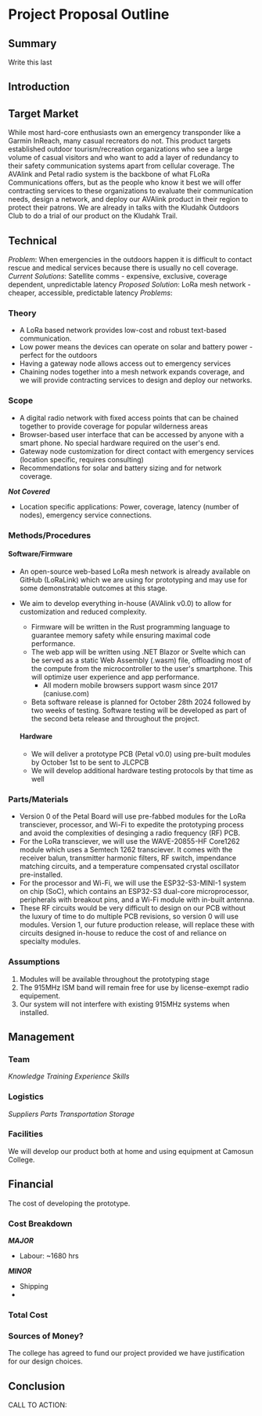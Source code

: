 # Project Proposal Outline

## Summary

Write this last

## Introduction

## Target Market

While most hard-core enthusiasts own an emergency transponder like a Garmin InReach, many casual recreators do not. This product targets established outdoor tourism/recreation organizations who see a large volume of casual visitors and who want to add a layer of redundancy to their safety communication systems apart from cellular coverage. The AVAlink and Petal radio system is the backbone of what FLoRa Communications offers, but as the people who know it best we will offer contracting services to these organizations to evaluate their communication needs, design a network, and deploy our AVAlink product in their region to protect their patrons.
We are already in talks with the Kludahk Outdoors Club to do a trial of our product on the Kludahk Trail.

## Technical

*Problem*: When emergencies in the outdoors happen it is difficult to contact rescue and medical services because there is usually no cell coverage. 
*Current Solutions*: Satellite comms - expensive, exclusive, coverage dependent, unpredictable latency
*Proposed Solution*: LoRa mesh network - cheaper, accessible, predictable latency
*Problems*:

### Theory

- A LoRa based network provides low-cost and robust text-based communication. 
- Low power means the devices can operate on solar and battery power - perfect for the outdoors
- Having a gateway node allows access out to emergency services
- Chaining nodes together into a mesh network expands coverage, and we will provide contracting services to design and deploy our networks.

### Scope

- A digital radio network with fixed access points that can be chained together to provide coverage for popular wilderness areas
- Browser-based user interface that can be accessed by anyone with a smart phone. No special hardware required on the user's end.
- Gateway node customization for direct contact with emergency services (location specific, requires consulting)
- Recommendations for solar and battery sizing and for network coverage.

***Not Covered***
- Location specific applications: Power, coverage, latency (number of nodes), emergency service connections.

### Methods/Procedures

#### Software/Firmware
- An open-source web-based LoRa mesh network is already available on GitHub (LoRaLink) which we are using for prototyping and may use for some demonstratable outcomes at this stage.
- We aim to develop everything in-house (AVAlink v0.0) to allow for customization and reduced complexity.
  - Firmware will be written in the Rust programming language to guarantee memory safety while ensuring maximal code performance.
  - The web app will be written using .NET Blazor or Svelte which can be served as a static Web Assembly (.wasm) file, offloading most of the compute from the microcontroller to the user's smartphone. This will optimize user experience and app performance.
    - All modern mobile browsers support wasm since 2017 (caniuse.com)
  - Beta software release is planned for October 28th 2024 followed by two weeks of testing. Software testing will be developed as part of the second beta release and throughout the project.

  #### Hardware
  - We will deliver a prototype PCB (Petal v0.0) using pre-built modules by October 1st to be sent to JLCPCB
  - We will develop additional hardware testing protocols by that time as well

### Parts/Materials
- Version 0 of the Petal Board will use pre-fabbed modules for the LoRa transciever, processor, and Wi-Fi to expedite the prototyping process and avoid the complexities of desinging a radio frequency (RF) PCB. 
- For the LoRa transciever, we will use the WAVE-20855-HF Core1262 module which uses a Semtech 1262 transciever. It comes with the receiver balun, transmitter harmonic filters, RF switch, impendance matching circuits, and a temperature compensated crystal oscillator pre-installed. 
- For the processor and Wi-Fi, we will use the ESP32-S3-MINI-1 system on chip (SoC), which contains an ESP32-S3 dual-core microprocessor, peripherals with breakout pins, and a Wi-Fi module with in-built antenna. 
- These RF circuits would be very difficult to design on our PCB without the luxury of time to do multiple PCB revisions, so version 0 will use modules. Version 1, our future production release, will replace these with circuits designed in-house to reduce the cost of and reliance on specialty modules.

### Assumptions

1. Modules will be available throughout the prototyping stage
2. The 915MHz ISM band will remain free for use by license-exempt radio equipement.
3. Our system will not interfere with existing 915MHz systems when installed.

## Management

### Team
*Knowledge*
*Training*
*Experience*
*Skills*

### Logistics
*Suppliers*
*Parts*
*Transportation*
*Storage*

### Facilities
We will develop our product both at home and using equipment at Camosun College.

## Financial
The cost of developing the prototype.

### Cost Breakdown
***MAJOR***
- Labour: ~1680 hrs

***MINOR***
- Shipping
- 

### Total Cost

### Sources of Money?
The college has agreed to fund our project provided we have justification for our design choices.

## Conclusion
CALL TO ACTION: 